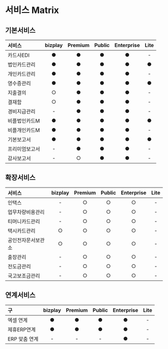 # 서비스 Matrix

## 기본서비스

| 서비스 | bizplay | Premium | Public | Enterprise | Lite |
| :--- | :---: | :---: | :---: | :---: | :---: |
| 카드사EDI | ● | ● | ● | ● | - |
| 법인카드관리 | ● | ● | ● | ● | ● |
| 개인카드관리 | ● | ● | ● | ● | - |
| 영수증관리 | ● | ● | ● | ● | ● |
| 지출결의 | ○ | ● | ● | ● | - |
| 결재함 | ○ | ● | ● | ● | - |
| 경비지급관리 | - | ● | ● | ● | - |
| 비플법인카드M | ● | ● | ● | ● | ● |
| 비플개인카드M | ● | ● | ● | ● | - |
| 기본보고서 | ● | ● | ● | ● | ● |
| 프리미엄보고서 | - | ● | ● | ● | - |
| 감사보고서 | - | ○ | ● | ● | - |

## 확장서비스

| 서비스 | bizplay | Premium | Public | Enterprise | Lite |
| :--- | :---: | :---: | :---: | :---: | :---: |
| 인택스 | - | ○ | ○ | ○ | - |
| 업무차량비용관리 | - | ○ | ○ | ○ | - |
| 티머니카드관리 | - | ○ | ○ | ○ | - |
| 택시카드관리 | ○ | ○ | ○ | ○ | - |
| 공인전자문서보관소 | ○ | ○ | ○ | ○ | - |
| 출장관리 | - | ○ | ○ | ○ | - |
| 전도금관리 | - | ○ | ○ | ○ | - |
| 국고보조금관리 | - | ○ | ○ | ○ | - |



## 연계서비스

| 구 | bizplay | Premium | Public | Enterprise | Lite |
| :--- | :---: | :---: | :---: | :---: | :---: |
| 엑셀 연계 | ● | ● | ● | ● | - |
| 제휴ERP연계 | ● | ● | ● | ● | - |
| ERP 맞춤 연계 | - | - | - | ● | - |



